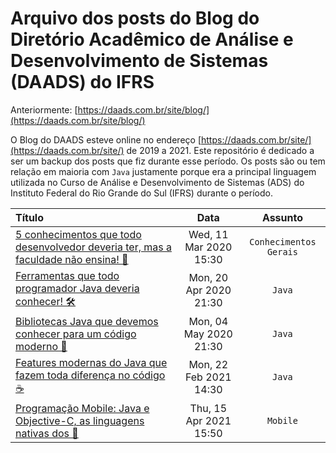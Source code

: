 # Arquivo dos posts do Blog do Diretório Acadêmico de Análise e Desenvolvimento de Sistemas (DAADS) do IFRS

Anteriormente: [https://daads.com.br/site/blog/](https://daads.com.br/site/blog/)

O Blog do DAADS esteve online no endereço [https://daads.com.br/site/](https://daads.com.br/site/) de 2019 a 2021. Este repositório é dedicado a ser um backup dos posts que fiz durante esse período. Os posts são ou tem relação em maioria com `Java` justamente porque era a principal linguagem utilizada no Curso de Análise e Desenvolvimento de Sistemas (ADS) do Instituto Federal do Rio Grande do Sul (IFRS) durante o período.

| Título | Data | Assunto |
| :--    |  :--: | :--:    |
| [5 conhecimentos que todo desenvolvedor deveria ter, mas a faculdade não ensina! 🧐](https://github.com/Camilotk/posts-daads/blob/main/mas-a-faculdade-nao-ensina.md) | Wed, 11 Mar 2020 15:30 | `Conhecimentos Gerais` |
| [Ferramentas que todo programador Java deveria conhecer! 🛠️](https://github.com/Camilotk/posts-daads/blob/main/ferramentas-programador-java.md) | Mon, 20 Apr 2020 21:30 | `Java` |
| [Bibliotecas Java que devemos conhecer para um código moderno 🚀](https://github.com/Camilotk/posts-daads/blob/main/bibliotecas-java-moderno.md) | Mon, 04 May 2020 21:30 | `Java` |
| [Features modernas do Java que fazem toda diferença no código ☕](https://github.com/Camilotk/posts-daads/blob/main/features-modernas-do-java.md) | Mon, 22 Feb 2021 14:30 | `Java` |
| [Programação Mobile: Java e Objective-C, as linguagens nativas dos 📱](https://github.com/Camilotk/posts-daads/blob/main/mobile-java-objective-c.md) | Thu, 15 Apr 2021 15:50 | `Mobile` |

